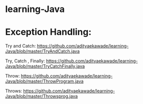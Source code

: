 # learning-Java

# Exception Handling: 

Try and Catch: https://github.com/adityaekawade/learning-Java/blob/master/TryAndCatch.java

Try, Catch , Finally: https://github.com/adityaekawade/learning-Java/blob/master/TryCatchFinally.java 

Throw: https://github.com/adityaekawade/learning-Java/blob/master/ThrowProgram.java

Throws: https://github.com/adityaekawade/learning-Java/blob/master/Throwsprog.java 
